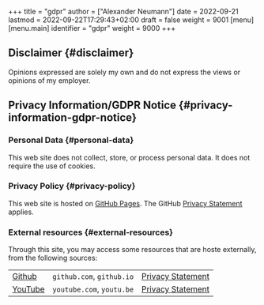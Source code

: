 +++
title = "gdpr"
author = ["Alexander Neumann"]
date = 2022-09-21
lastmod = 2022-09-22T17:29:43+02:00
draft = false
weight = 9001
[menu]
  [menu.main]
    identifier = "gdpr"
    weight = 9000
+++

## Disclaimer {#disclaimer}

Opinions expressed are solely my own and do not express the views or opinions of my employer.


## Privacy Information/GDPR Notice {#privacy-information-gdpr-notice}


### Personal Data {#personal-data}

This web site does not collect, store, or process personal data.
It does not require the use of cookies.


### Privacy Policy {#privacy-policy}

This web site is hosted on [GitHub Pages](https://pages.github.com/).
The GitHub [Privacy Statement](https://help.github.com/en/articles/github-privacy-statement) applies.


### External resources {#external-resources}

Through this site, you may access some resources that are hoste externally, from the following sources:

|                                |                           |                                                                                   |
|--------------------------------|---------------------------|-----------------------------------------------------------------------------------|
| [Github](https://github.com)   | `github.com`, `github.io` | [Privacy Statement](https://help.github.com/en/articles/github-privacy-statement) |
| [YouTube](https://youtube.com) | `youtube.com`, `youtu.be` | [Privacy Statement](https://policies.google.com/privacy)                          |